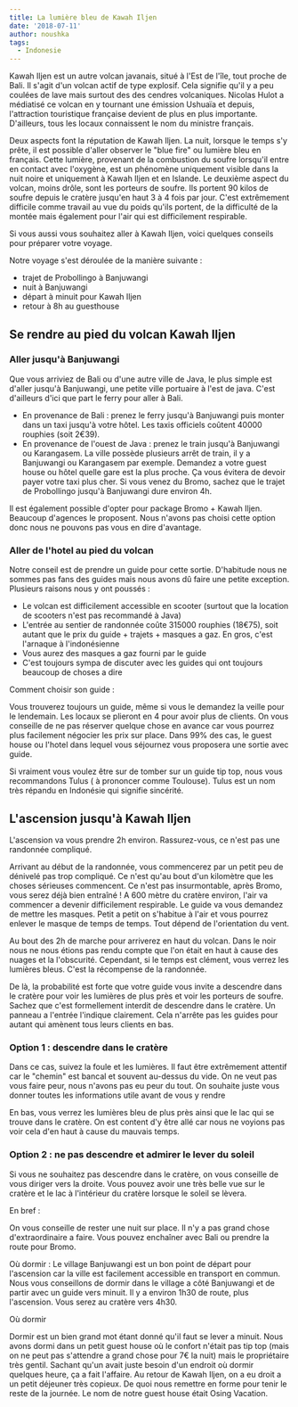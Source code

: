 ```yaml
---
title: La lumière bleu de Kawah Iljen
date: '2018-07-11'
author: noushka
tags:
  - Indonesie
---
```

Kawah Iljen est un autre volcan javanais, situé à l'Est de l'île, tout proche de Bali. Il s'agit d'un volcan actif de type explosif. Cela signifie qu'il y a peu coulées de lave mais surtout des des cendres volcaniques. Nicolas Hulot a médiatisé ce volcan en y tournant une émission Ushuaïa et depuis, l'attraction touristique française devient de plus en plus importante. D'ailleurs, tous les locaux connaissent le nom du ministre français.

Deux aspects font la réputation de Kawah Iljen. La nuit, lorsque le temps s'y prête, il est possible d'aller observer le "blue fire" ou lumière bleu en français. Cette lumière, provenant de la combustion du soufre lorsqu'il entre en contact avec l'oxygène, est un phénomène uniquement visible dans la nuit noire et uniquement à Kawah Iljen et en Islande. 
Le deuxième aspect du volcan, moins drôle, sont les porteurs de soufre. Ils portent 90 kilos de soufre depuis le cratère jusqu'en haut 3 à 4 fois par jour. C'est extrêmement difficile comme travail au vue du poids qu'ils portent, de la difficulté de la montée mais également pour l'air qui est difficilement respirable. 

Si vous aussi vous souhaitez aller à Kawah Iljen, voici quelques conseils pour préparer votre voyage.

Notre voyage s'est déroulée de la manière suivante :

* trajet de Probollingo à Banjuwangi
* nuit à Banjuwangi
* départ à minuit pour Kawah Iljen
* retour à 8h au guesthouse

## Se rendre au pied du volcan Kawah Iljen

### Aller jusqu'à Banjuwangi

Que vous arriviez de Bali ou d'une autre ville de Java, le plus simple est d'aller jusqu'à Banjuwangi, une petite ville portuaire à l'est de java. C'est d'ailleurs d'ici que part le ferry pour aller à Bali.

* En provenance de Bali : prenez le ferry jusqu'à Banjuwangi puis monter dans un taxi jusqu'à votre hôtel. Les taxis officiels coûtent 40000 rouphies (soit 2€39).
* En provenance de l'ouest de Java : prenez le train jusqu'à Banjuwangi ou Karangasem. La ville possède plusieurs arrêt de train, il y a Banjuwangi ou Karangasem par exemple. Demandez a votre guest house ou hôtel quelle gare est la plus proche. Ça vous évitera de devoir payer votre taxi plus cher. Si vous venez du Bromo, sachez que le trajet de Probollingo jusqu'à Banjuwangi dure environ 4h.

Il est également possible d'opter pour package Bromo + Kawah Iljen. Beaucoup d'agences le proposent. Nous n'avons pas choisi cette option donc nous ne pouvons pas vous en dire d'avantage.

### Aller de l'hotel au pied du volcan

Notre conseil est de prendre un guide pour cette sortie. D'habitude nous ne sommes pas fans des guides mais nous avons dû faire une petite exception. Plusieurs raisons nous y ont poussés :

* Le volcan est difficilement accessible en scooter (surtout que la location de scooters n'est pas recommandé à Java)
* L'entrée au sentier de randonnée coûte 315000 rouphies (18€75), soit autant que le prix du guide + trajets + masques a gaz. En gros, c'est l'arnaque à l'indonésienne
* Vous aurez des masques a gaz fourni par le guide
* C'est toujours sympa de discuter avec les guides qui ont toujours beaucoup de choses a dire

Comment choisir son guide :

Vous trouverez toujours un guide, même si vous le demandez la veille pour le lendemain. Les locaux se plieront en 4 pour avoir plus de clients. On vous conseille de ne pas réserver quelque chose en avance car vous pourrez plus facilement négocier les prix sur place. Dans 99% des cas, le guest house ou l'hotel dans lequel vous séjournez vous proposera une sortie avec guide.

Si vraiment vous voulez être sur de tomber sur un guide tip top, nous vous recommandons Tulus ( à prononcer comme Toulouse). Tulus est un nom très répandu en Indonésie qui signifie sincérité. 

## L'ascension jusqu'à Kawah Iljen

L'ascension va vous prendre 2h environ. Rassurez-vous, ce n'est pas une randonnée compliqué. 

Arrivant au début de la randonnée, vous commencerez par un petit peu de dénivelé pas trop compliqué. Ce n'est qu'au bout d'un kilomètre que les choses sérieuses commencent. Ce n'est pas insurmontable, après Bromo, vous serez déjà bien entraîné ! A 600 mètre du cratère environ, l'air va commencer a devenir difficilement respirable. Le guide va vous demandez de mettre les masques. Petit a petit on s'habitue à l'air et vous pourrez enlever le masque de temps de temps. Tout dépend de l'orientation du vent.

Au bout des 2h de marche pour arriverez en haut du volcan. Dans le noir nous ne nous étions pas rendu compte que l'on était en haut à cause des nuages et la l'obscurité. Cependant, si le temps est clément, vous verrez les lumières bleus. C'est la récompense de la randonnée.

De là, la probabilité est forte que votre guide vous invite a descendre dans le cratère pour voir les lumières de plus près et voir les porteurs de soufre. Sachez que c'est formellement interdit de descendre dans le cratère. Un panneau a l'entrée l'indique clairement. Cela n'arrête pas les guides pour autant qui amènent tous leurs clients en bas.

### Option 1 : descendre dans le cratère

Dans ce cas, suivez la foule et les lumières. Il faut être extrêmement attentif car le "chemin" est bancal et souvent au-dessus du vide. On ne veut pas vous faire peur, nous n'avons pas eu peur du tout. On souhaite juste vous donner toutes les informations utile avant de vous y rendre

En bas, vous verrez les lumières bleu de plus près ainsi que le lac qui se trouve dans le cratère. On est content d'y être allé car nous ne voyions pas voir cela d'en haut à cause du mauvais temps.

### Option 2 : ne pas descendre et admirer le lever du soleil

Si vous ne souhaitez pas descendre dans le cratère, on vous conseille de vous diriger vers la droite.  Vous pouvez avoir une très belle vue sur le cratère et le lac à l'intérieur du cratère lorsque le soleil se lèvera.





En bref :

On vous conseille de rester une nuit sur place. Il n'y a pas grand chose d'extraordinaire a faire. Vous pouvez enchaîner avec Bali ou prendre la route pour Bromo.

Où dormir :
Le village Banjuwangi est un bon point de départ pour l'ascension car la ville est facilement accessible en transport en commun.
Nous vous conseillons de dormir dans le village a côté Banjuwangi et de partir avec un guide vers minuit. Il y a environ 1h30 de route, plus l'ascension. Vous serez au cratère vers 4h30.

Où dormir

Dormir est un bien grand mot étant donné qu'il faut se lever a minuit. Nous avons dormi dans un petit guest house où le confort n'était pas tip top (mais on ne peut pas s'attendre a grand chose pour 7€ la nuit) mais le propriétaire très gentil. Sachant qu'un avait juste besoin d'un endroit où dormir quelques heure, ça a fait l'affaire. Au retour de Kawah Iljen, on a eu droit a un petit déjeuner très copieux. De quoi nous remettre en forme pour tenir le reste de la journée. Le nom de notre guest house était Osing Vacation.
